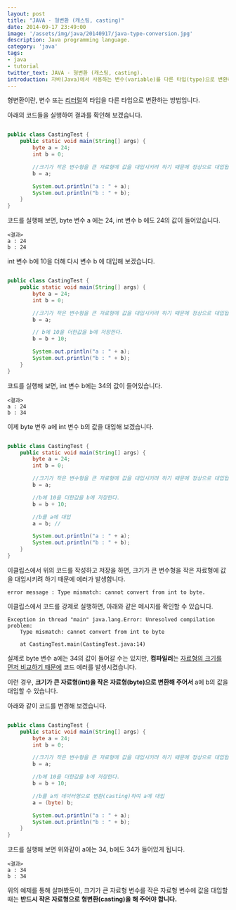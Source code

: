 ```yaml
---
layout: post
title: "JAVA - 형변환 (캐스팅, casting)"
date: 2014-09-17 23:49:00
image: '/assets/img/java/20140917/java-type-conversion.jpg'
description: Java programming language.
category: 'java'
tags:
- java
- tutorial
twitter_text: JAVA - 형변환 (캐스팅, casting).
introduction: 자바(Java)에서 사용하는 변수(variable)를 다른 타입(type)으로 변환하는 방법에 대해 설명합니다.
---
```


형변환이란, 변수 또는 [리터럴](http://terms.naver.com/entry.nhn?docId=754453&cid=50324&categoryId=50324)의 타입을 다른 타입으로 변환하는 방법입니다.

아래의 코드들을 실행하여 결과를 확인해 보겠습니다.

```java

public class CastingTest {
	public static void main(String[] args) {
		byte a = 24;
		int b = 0;

		//크기가 작은 변수형을 큰 자료형에 값을 대입시키려 하기 때문에 정상으로 대입됩니다.
		b = a;

		System.out.println("a : " + a);
		System.out.println("b : " + b);
	}
}

```

코드를 실행해 보면, byte 변수 a 에는 24, int 변수 b 에도 24의 값이 들어있습니다.

```
<결과>
a : 24
b : 24
```


int 변수 b에 10을 더해 다시 변수 b 에 대입해 보겠습니다.

```java

public class CastingTest {
	public static void main(String[] args) {
		byte a = 24;
		int b = 0;

		//크기가 작은 변수형을 큰 자료형에 값을 대입시키려 하기 때문에 정상으로 대입됩니다.
		b = a;

		// b에 10을 더한값을 b에 저장한다.
		b = b + 10;

		System.out.println("a : " + a);
		System.out.println("b : " + b);
	}
}
```

코드를 실행해 보면, int 변수 b에는 34의 값이 들어있습니다.

```
<결과>
a : 24
b : 34
```


이제 byte 변후 a에 int 변수 b의 값을 대입해 보겠습니다.

```java

public class CastingTest {
	public static void main(String[] args) {
		byte a = 24;
		int b = 0;

		//크기가 작은 변수형을 큰 자료형에 값을 대입시키려 하기 때문에 정상으로 대입됩니다.
		b = a;

		//b에 10을 더한값을 b에 저장한다.
		b = b + 10;

		//b를 a에 대입
		a = b; //

		System.out.println("a : " + a);
		System.out.println("b : " + b);
	}
}

```

이클립스에서 위의 코드를 작성하고 저장을 하면, 크기가 큰 변수형을 작은 자료형에 값을 대입시키려 하기 때문에 에러가 발생합니다. 

```
error message : Type mismatch: cannot convert from int to byte.
```

이클립스에서 코드를 강제로 실행하면, 아래와 같은 메시지를 확인할 수 있습니다.

```
Exception in thread "main" java.lang.Error: Unresolved compilation problem: 
	Type mismatch: cannot convert from int to byte

	at CastingTest.main(CastingTest.java:14)

```

실제로 byte 변수 a에는 34의 값이 들어갈 수는 있지만, **컴파일러**는 <u>자료형의 크기를 먼저 비교하기 때문에</u> 코드 에러를 발생시켰습니다.


이런 경우, **크기가 큰 자료형(int)을 작은 자료형(byte)으로 변환해 주어서** a에 b의 값을 대입할 수 있습니다.

아래와 같이 코드를 변경해 보겠습니다.
```java

public class CastingTest {
	public static void main(String[] args) {
		byte a = 24;
		int b = 0;

		//크기가 작은 변수형을 큰 자료형에 값을 대입시키려 하기 때문에 정상으로 대입됩니다.
		b = a;

		//b에 10을 더한값을 b에 저장한다.
		b = b + 10;

		//b를 a의 데이터형으로 변환(casting)하여 a에 대입
		a = (byte) b;

		System.out.println("a : " + a);
		System.out.println("b : " + b);
	}
}
```

코드를 실행해 보면 위와같이 a에는 34, b에도 34가 들어있게 됩니다.

```
<결과>
a : 34
b : 34
```

위의 예제를 통해 살펴봤듯이, 크기가 큰 자료형 변수를 작은 자료형 변수에 값을 대입할 때는 **반드시 작은 자료형으로 형변환(casting)을 해 주어야 합니다.**
